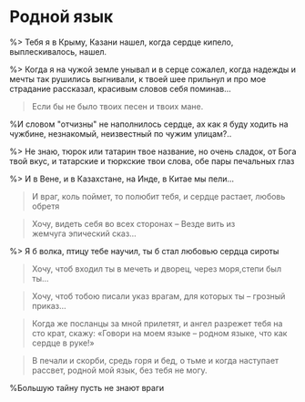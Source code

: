 # Родной язык 

%> Тебя я в Крыму, Казани нашел, когда сердце кипело, выплескивалось, нашел.

%> Когда я на чужой земле унывал и в серце сожалел, когда надежды и мечты так рушились выгнивали, к твоей шее прильнул и про мое страдание рассказал, красивым словов себя поминав…

> Если бы не было твоих песен и твоих мане.

%И словом "отчизны" не наполнилось сердце, ах как я буду ходить на чужбине, незнакомый, неизвестный по чужим улицам?..

%> Не знаю, тюрок или татарин твое название, но очень сладок, от Бога твой вкус, и татарские и тюркские твои слова, обе пары печальных глаз

%> И в Вене, и в Казахстане, на Инде, в Китае мы пели...

> И враг, коль поймет, то полюбит тебя, и сердце растает, любовь обретя

> Хочу, видеть себя во всех сторонах –
Везде вить из жемчуга эпический сказ…

%> Я б волка, птицу тебе научил, ты б стал любовью сердца сироты

> Хочу, чтоб входил ты в мечеть и дворец, через моря,степи был ты...

> Хочу, чтоб тобою писали указ врагам, для которых ты – грозный приказ…

> Когда же посланцы за мной прилетят, и ангел разрежет тебя на сто крат, скажу: «Говори на моем языке – родном языке, что как сердце в руке!»

> В печали и скорби, средь горя и бед, о тьме и когда наступает рассвет, родной мой язык, без тебя не могу.

%Большую тайну пусть не знают враги
